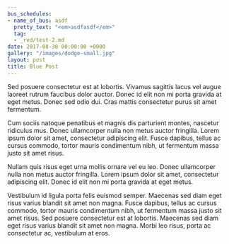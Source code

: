 ```yaml
---
bus_schedules:
- name_of_bus: asdf
  pretty_text: "<em>asdfasdf</em>"
  tag:
  - _red/test-2.md
date: 2017-08-30 00:00:00 +0000
gallery: "/images/dodge-small.jpg"
layout: post
title: Blue Post
---
```



Sed posuere consectetur est at lobortis. Vivamus sagittis lacus vel augue laoreet rutrum faucibus dolor auctor. Donec id elit non mi porta gravida at eget metus. Donec sed odio dui. Cras mattis consectetur purus sit amet fermentum.

Cum sociis natoque penatibus et magnis dis parturient montes, nascetur ridiculus mus. Donec ullamcorper nulla non metus auctor fringilla. Lorem ipsum dolor sit amet, consectetur adipiscing elit. Fusce dapibus, tellus ac cursus commodo, tortor mauris condimentum nibh, ut fermentum massa justo sit amet risus.

Nullam quis risus eget urna mollis ornare vel eu leo. Donec ullamcorper nulla non metus auctor fringilla. Lorem ipsum dolor sit amet, consectetur adipiscing elit. Donec id elit non mi porta gravida at eget metus.

Vestibulum id ligula porta felis euismod semper. Maecenas sed diam eget risus varius blandit sit amet non magna. Fusce dapibus, tellus ac cursus commodo, tortor mauris condimentum nibh, ut fermentum massa justo sit amet risus. Sed posuere consectetur est at lobortis. Maecenas sed diam eget risus varius blandit sit amet non magna. Morbi leo risus, porta ac consectetur ac, vestibulum at eros.

